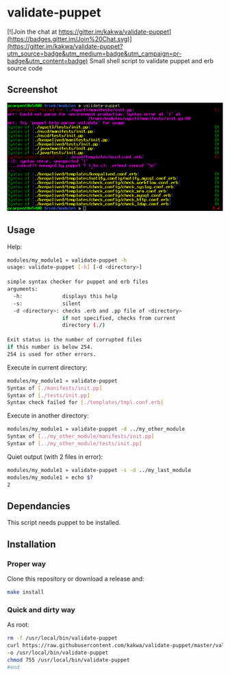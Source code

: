 # validate-puppet

[![Join the chat at https://gitter.im/kakwa/validate-puppet](https://badges.gitter.im/Join%20Chat.svg)](https://gitter.im/kakwa/validate-puppet?utm_source=badge&utm_medium=badge&utm_campaign=pr-badge&utm_content=badge)
Small shell script to validate puppet and erb source code

## Screenshot ##

<img src="https://raw.githubusercontent.com/kakwa/validate-puppet/master/screen.png"/>

## Usage ##

Help:
```bash
modules/my_module1 » validate-puppet -h
usage: validate-puppet [-h] [-d <directory>]

simple syntax checker for puppet and erb files
arguments:
  -h:             displays this help
  -s:             silent
  -d <directory>: checks .erb and .pp file of <directory>
                  if not specified, checks from current
                  directory (./)

Exit status is the number of corrupted files
if this number is below 254.
254 is used for other errors.
```

Execute in current directory:
```bash
modules/my_module1 » validate-puppet
Syntax of [./manifests/init.pp]                                                   OK
Syntax of [./tests/init.pp]                                                       OK
Syntax check failed for [./templates/tmpl.conf.erb]                               KO
```

Execute in another directory:
```bash
modules/my_module1 » validate-puppet -d ../my_other_module
Syntax of [../my_other_module/manifests/init.pp]                                  OK
Syntax of [../my_other_module/tests/init.pp]                                      OK
```

Quiet output (with 2 files in error):
```bash
modules/my_module1 » validate-puppet -s -d ../my_last_module
modules/my_module1 » echo $?
2
```

## Dependancies ##

This script needs puppet to be installed.

## Installation ##


### Proper way ###

Clone this repository or download a release and:

```bash
make install
```

### Quick and dirty way ###

As root:

```bash
rm -f /usr/local/bin/validate-puppet
curl https://raw.githubusercontent.com/kakwa/validate-puppet/master/validate-puppet \
-o /usr/local/bin/validate-puppet
chmod 755 /usr/local/bin/validate-puppet
#end
```
